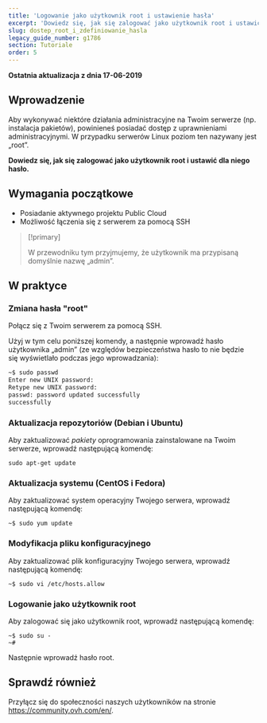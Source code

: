 ```yaml
---
title: 'Logowanie jako użytkownik root i ustawienie hasła'
excerpt: 'Dowiedz się, jak się zalogować jako użytkownik root i ustawić dla niego hasło'
slug: dostep_root_i_zdefiniowanie_hasla
legacy_guide_number: g1786
section: Tutoriale
order: 5
---
```


**Ostatnia aktualizacja z dnia 17-06-2019**

## Wprowadzenie

Aby wykonywać niektóre działania administracyjne na Twoim serwerze (np. instalacja pakietów), powinieneś posiadać dostęp z uprawnieniami administracyjnymi. W przypadku serwerów Linux poziom ten nazywany jest „root”. 

**Dowiedz się, jak się zalogować jako użytkownik root i ustawić dla niego hasło.**

## Wymagania początkowe

* Posiadanie aktywnego projektu Public Cloud
* Możliwość łączenia się z serwerem za pomocą SSH

> [!primary]
>
> W przewodniku tym przyjmujemy, że użytkownik ma przypisaną domyślnie nazwę „admin”. 
>

## W praktyce

### Zmiana hasła "root"

Połącz się z Twoim serwerem za pomocą SSH.

Użyj w tym celu poniższej komendy, a następnie wprowadź hasło użytkownika „admin” (ze względów bezpieczeństwa hasło to nie będzie się wyświetlało podczas jego wprowadzania):

```sh
~$ sudo passwd
Enter new UNIX password:
Retype new UNIX password:
passwd: password updated successfully 
successfully
```

### Aktualizacja repozytoriów (Debian i Ubuntu)

Aby zaktualizować _pakiety_ oprogramowania zainstalowane na Twoim serwerze, wprowadź następującą komendę: 

```
sudo apt-get update
```

### Aktualizacja systemu (CentOS i Fedora)

Aby zaktualizować system operacyjny Twojego serwera, wprowadź następującą komendę:

```
~$ sudo yum update
```

### Modyfikacja pliku konfiguracyjnego 

Aby zaktualizować plik konfiguracyjny Twojego serwera, wprowadź następującą komendę:

```
~$ sudo vi /etc/hosts.allow
```

### Logowanie jako użytkownik root

Aby zalogować się jako użytkownik root, wprowadź następującą komendę:

```
~$ sudo su -
~#
```

Następnie wprowadź hasło root.

## Sprawdź również

Przyłącz się do społeczności naszych użytkowników na stronie <https://community.ovh.com/en/>.
